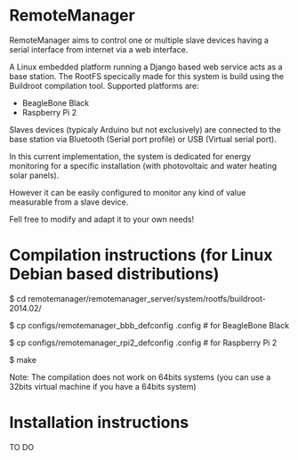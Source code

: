 # RemoteManager

RemoteManager aims to control one or multiple slave devices having a serial interface from internet via a web interface.


A Linux embedded platform running a Django based web service acts as a base station. The RootFS specically made for this system is build using the Buildroot compilation tool. Supported platforms are:
- BeagleBone Black
- Raspberry Pi 2

Slaves devices (typicaly Arduino but not exclusively) are connected to the base station via Bluetooth (Serial port profile) or USB (Virtual serial port).




In this current implementation, the system is dedicated for energy monitoring for a specific installation (with photovoltaic and water heating solar panels).

However it can be easily configured to monitor any kind of value measurable from a slave device.

Fell free to modify and adapt it to your own needs!



# Compilation instructions (for Linux Debian based distributions)

$ cd remotemanager/remotemanager_server/system/rootfs/buildroot-2014.02/

$ cp configs/remotemanager_bbb_defconfig .config  # for BeagleBone Black

$ cp configs/remotemanager_rpi2_defconfig .config  # for Raspberry Pi 2

$ make

Note: The compilation does not work on 64bits systems (you can use a 32bits virtual machine if you have a 64bits system)

# Installation instructions

TO DO
